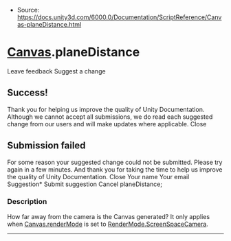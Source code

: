 * Source: https://docs.unity3d.com/6000.0/Documentation/ScriptReference/Canvas-planeDistance.html

#  [Canvas](https://docs.unity3d.com/6000.0/Documentation/ScriptReference/Canvas.html).planeDistance
Leave feedback
Suggest a change
## Success!
Thank you for helping us improve the quality of Unity Documentation. Although we cannot accept all submissions, we do read each suggested change from our users and will make updates where applicable.
Close
## Submission failed
For some reason your suggested change could not be submitted. Please <a>try again</a> in a few minutes. And thank you for taking the time to help us improve the quality of Unity Documentation.
Close
Your name Your email Suggestion* Submit suggestion
Cancel
planeDistance; 
### Description
How far away from the camera is the Canvas generated? It only applies when [Canvas.renderMode](https://docs.unity3d.com/6000.0/Documentation/ScriptReference/Canvas-renderMode.html) is set to [RenderMode.ScreenSpaceCamera](https://docs.unity3d.com/6000.0/Documentation/ScriptReference/RenderMode.ScreenSpaceCamera.html).
* * *
